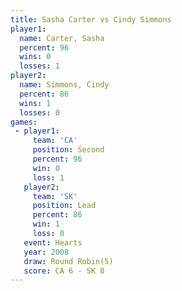 ```yaml
---
title: Sasha Carter vs Cindy Simmons
player1:              
  name: Carter, Sasha 
  percent: 96         
  wins: 0             
  losses: 1           
player2:              
  name: Simmons, Cindy
  percent: 86         
  wins: 1             
  losses: 0           
games:
 - player1:          
     team: 'CA'      
     position: Second
     percent: 96     
     win: 0          
     loss: 1         
   player2:        
     team: 'SK'    
     position: Lead
     percent: 86   
     win: 1        
     loss: 0       
   event: Hearts       
   year: 2008          
   draw: Round Robin(5)
   score: CA 6 - SK 8  
---
```


